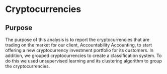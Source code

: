 # Cryptocurrencies

## Purpose

The purpose of this analysis is to report the cryptocurrencies that are trading on the market for our client, Accountability Accounting, to start offering a new cryptocurrency investment portfolio for its customers. In addition, we grouped cryptocurrencies to create a classification system. To do this we used unsupervised learning and its clustering algorithm to group the cryptocurrencies. 
